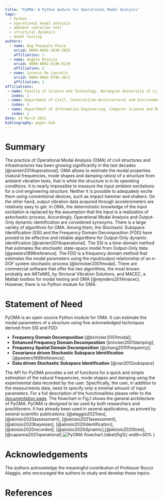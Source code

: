 ```yaml
---
title: 'PyOMA: A Python module for Operational Modal Analysis'
tags:
  - Python
  - operational modal analysis
  - ambient vibration test
  - structural dynamics
  - modal testing
authors:
  - name: Dag Pasquale Pasca
    orcid: 0000-0002-3830-2835
    affiliation: 1
  - name: Angelo Aloisio
    orcid: 0000-0002-6190-0139
    affiliation: 2
  - name: Lorenzo De Lauretis
    orcid: 0000-0002-8796-3672
    affiliation: 3
affiliations:
 - name: Faculty of Science and Technology, Norwegian University of Life Sciences, \AA s, Norway
   index: 1
 - name: Department of Civil, Construction-Architectural and Environmental Engineering, Università degli Studi dell'Aquila, L'Aquila, Italy
   index: 1
 - name: Department of Information Engineering, Computer Science and Mathematics, Università degli Studi dell'Aquila, L'Aquila, Italy
   index: 1
date: 24 March 2021
bibliography: paper.bib
---
```


# Summary
The practice of Operational Modal Analysis (OMA) of civil structures and
infrastructures has been growing significantly in the last decades 
[@rainieri2014operational]. OMA allows to estimate the modal properties 
(natural frequencies, mode shapes and damping ratios) of a structure from ambient 
vibration tests, that is while the structure is in its operating conditions. 
It is nearly impossible to measure the input ambient excitations for a civil
engineering structure. Neither it is possible to adequately excite them using 
conventional devices, such as impact hammer and shakers. On the other hand,
output vibration data acquired through accelerometers are relatively easy to get.
In OMA, the deterministic knowledge of the input excitation is replaced by the 
assumption that the input is a realization of astochastic process. Accordingly, 
Operational Modal Analysis and Output-Only dynamic identification are considered synonyms. 
There is a large variety of algorithms for OMA. Among them, the Stochastic Subspace 
Identification (SSI) and the Frequency Domain Decomposition (FDD) have proved to be 
effective and reliable algorithms for Output-Only dynamic identification 
[@rainieri2014operational]. The SSI is a time-domain method that estimates the 
stochastic state-space model from Output-Only data [@peeters1999reference]. The FDD 
is a frequency domain method that estimates the modal parameters using the input/output 
relationship of an n-DOF system stochastic process [@brincker2001modal]. There are
commercial software that offer the two algorithms, the most known probably are
ARTeMIS, by Strctural Vibration Solutions, and MACEC, a Matlab toolbox for modal 
testing and OMA [@reynders2014macec]. However, there is no Python module for OMA.


# Statement of Need
PyOMA is an open-source Python module for OMA. It can estimate the modal parameters
of a structure using five acknowledged techniques derived from SSI and FDD:
- **Frequency Domain Decomposition** [@brincker2001modal];
- **Enhanced Frequency Domain Decomposition** [brincker2001damping];
- **Frequency Spatial Domain Decomposition** [@zhang2010frequency];
- **Covariance driven Stochastic Subspace Identification** [@peeters1999reference];
- **Data driven Stochastic Subspace Identification** [@van2012subspace]

The API for PyOMA provides a set of functions for a quick and simple estimation of the 
natural frequencies, mode shapes and damping using the experimental data recorded 
by the user. Specifically, the user, in addition to the measurments data, need to
specify only a minimal amount of input parameters. For a full description of the 
functionalities please refer to the [documentation page](https://github.com/dagghe/PyOMA/wiki/Function-Description). 
The flowchart in Fig.1 shows the general architecture of PyOMA. PyOMA is designed to be 
used by both researchers and practitioners. It has already been used in several applications,
as proved by several scientific publications: [@alaggio2021two], [@aloisio2020assessment], 
[@aloisio2021assessment], [@aloisio2020bayesian], [@aloisio2020identification], 
[@aloisio2020recorded], [@aloisio2020dynamic],[@aloisio2020time], [@capanna2021operational]
![`PyOMA` flowchart.\label{fig1}](PyOMA/Images/FlowChartPyomaNEW.png){ width=50% }

# Acknowledgements
The authors acknowledge the meaningful contribution of Professor Rocco Alaggio, who
encouraged the authors to study and develop these topics.

# References
